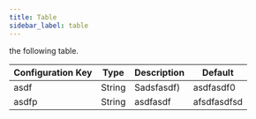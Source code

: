```yaml
---
title: Table
sidebar_label: table
---
```


the following table.


| Configuration Key | Type | Description | Default |
|-------------------|------|-------------|---------|
| asdf | String | Sadsfasdf) | asdfasdf0 |
| asdfp | String | asdfasdf | afsdfasdfsd |
